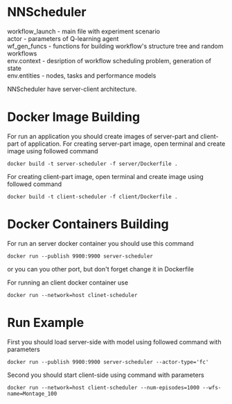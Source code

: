 # NNScheduler
workflow_launch - main file with experiment scenario  
actor - parameters of Q-learning agent  
wf_gen_funcs - functions for building workflow's structure tree and random workflows  
env.context - desription of workflow scheduling problem, generation of state  
env.entities - nodes, tasks and performance models

NNScheduler have server-client architecture.

# Docker Image Building  
For run an application you should create images of server-part and client-part of application.
For creating server-part image, open terminal and create image using followed command

```
docker build -t server-scheduler -f server/Dockerfile . 
``` 

For creating client-part image, open terminal and create image using followed command

```
docker build -t client-scheduler -f client/Dockerfile .
```

# Docker Containers Building

For run an server docker container you should use this command

```
docker run --publish 9900:9900 server-scheduler 
```
or you can you other port, but don't forget change it in Dockerfile

For running an client docker container use

```
docker run --network=host clinet-scheduler
```

# Run Example
First you should load server-side with model using followed command with parameters
```
docker run --publish 9900:9900 server-scheduler --actor-type='fc' 
```

Second you should start client-side using command with parameters

```
docker run --network=host client-scheduler --num-episodes=1000 --wfs-name=Montage_100
```
